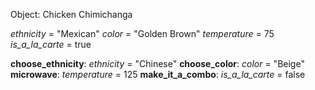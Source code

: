 Object: Chicken Chimichanga

*ethnicity* = "Mexican"
*color* = "Golden Brown"
*temperature* = 75
*is_a_la_carte* = true

**choose_ethnicity**: *ethnicity* = "Chinese"
**choose_color**: *color* = "Beige"
**microwave**: *temperature* = 125
**make_it_a_combo**: *is_a_la_carte* = false
